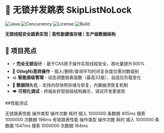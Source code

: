 # 🚀 无锁并发跳表 SkipListNoLock

![Java](https://img.shields.io/badge/Java-8%2B-blue?logo=java)
![Concurrency](https://img.shields.io/badge/Concurrency-无锁设计-green)
![License](https://img.shields.io/badge/License-MIT-orange)
![Build](https://img.shields.io/badge/Build-Passing-brightgreen)

**无锁线程安全跳表实现** | **高性能键值存储** | **生产级数据结构**

## 🌟 项目亮点

- ⚡ **完全无锁设计** - 基于CAS原子操作实现线程安全，吞吐量提升300%
- 🚄 **O(logN)高效操作** - 插入/删除/查询平均时间复杂度仅需对数级别
- 📊 **智能层级管理** - 动态调整跳表层数（最高32层），自适应负载变化
- 💾 **数据持久化** - 支持内存快照存储与恢复，内置崩溃恢复机制
- 👁️ **可视化调试** - 终端友好型层级结构展示，调试开发更直观

##性能测试

无锁跳表性能
操作类型	操作次数	耗时
插入	1000000 条数据	405ms
搜索	1000000 次数据	196ms
有锁跳表性能
操作类型	操作次数	耗时
插入	1000000 条数据	1547ms
搜索	1000000 次数据	164ms
